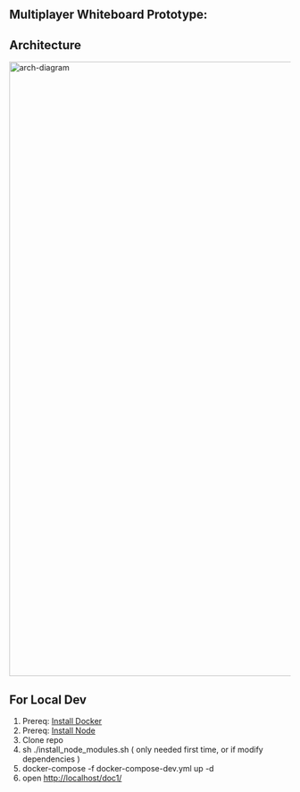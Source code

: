 
## Multiplayer Whiteboard Prototype:

## Architecture
<img width="1101" alt="arch-diagram" src="https://user-images.githubusercontent.com/3998480/115320566-01c6a180-a137-11eb-93cb-3032cf936603.png">


## For Local Dev
1.  Prereq: [Install Docker](https://docs.docker.com/get-docker/)
2.  Prereq: [Install Node](https://nodejs.org/en/download/)
3.  Clone repo
4.  sh ./install_node_modules.sh ( only needed first time, or if modify dependencies )
5.  docker-compose -f docker-compose-dev.yml up -d
6.  open [http://localhost/doc1/](http://localhost/doc1/)

